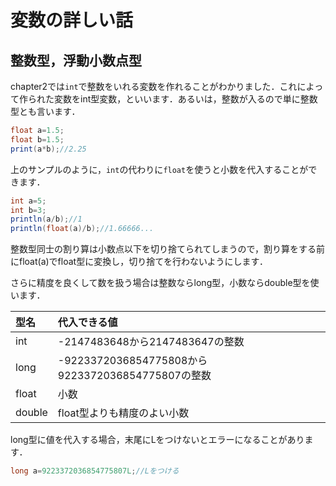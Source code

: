 # 変数の詳しい話

## 整数型，浮動小数点型
chapter2では```int```で整数をいれる変数を作れることがわかりました．これによって作られた変数をint型変数，といいます．あるいは，整数が入るので単に整数型とも言います．

```java
float a=1.5;
float b=1.5;
print(a*b);//2.25
```

上のサンプルのように，```int```の代わりに```float```を使うと小数を代入することができます．

```java
int a=5;
int b=3;
println(a/b);//1
println(float(a)/b);//1.66666...
```

整数型同士の割り算は小数点以下を切り捨てられてしまうので，割り算をする前にfloat(a)でfloat型に変換し，切り捨てを行わないようにします．

さらに精度を良くして数を扱う場合は整数ならlong型，小数ならdouble型を使います．

| 型名 | 代入できる値 | 
| :- | :- |
| int | -2147483648から2147483647の整数 |
| long |-9223372036854775808から9223372036854775807の整数 |
| float |小数 |
|double |float型よりも精度のよい小数 |

long型に値を代入する場合，末尾にLをつけないとエラーになることがあります．
```java
long a=9223372036854775807L;//Lをつける
```
